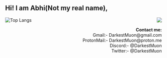 <h2> <b> Hi! I am Abhi(Not my real name), </b> </h2>

![Top Langs](https://github-readme-stats.vercel.app/api/top-langs/?username=DarkestMuon&show_icons=true&theme=nord&bg_color=00000000)
<img align="right" src="https://images.weserv.nl/?url=avatars.githubusercontent.com/u/154683782?v=4&h=300&w=300&fit=cover&mask=circle&maxage=7d"/>
<p align="right" width="100%" dir="rtl">
  <b>:Contact me</b><br/>
  Gmail:- DarkestMuon@gmail.com<br/>
  ProtonMail:- DarkestMuon@proton.me<br/>
  Discord:- @DarkestMuon<br/>
  Twitter:- @DarkestMuon<br/>

</p>
